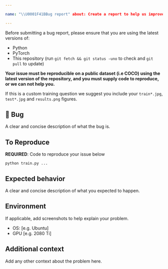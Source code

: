 ```yaml
---

name: "\\U0001F41BBug report" about: Create a report to help us improve title: '' labels: bug assignees: ''

---
```


Before submitting a bug report, please ensure that you are using the latest versions of:

- Python
- PyTorch
- This repository (run `git fetch && git status -uno` to check and `git pull` to update)

**Your issue must be reproducible on a public dataset (i.e COCO) using the latest version of the repository, and you must supply code to reproduce, or we can not help you.**

If this is a custom training question we suggest you include your `train*.jpg`, `test*.jpg` and `results.png` figures.

## 🐛 Bug

A clear and concise description of what the bug is.

## To Reproduce

**REQUIRED**: Code to reproduce your issue below

```
python train.py ...
```

## Expected behavior

A clear and concise description of what you expected to happen.

## Environment

If applicable, add screenshots to help explain your problem.

- OS: \[e.g. Ubuntu\]
- GPU \[e.g. 2080 Ti\]

## Additional context

Add any other context about the problem here.
